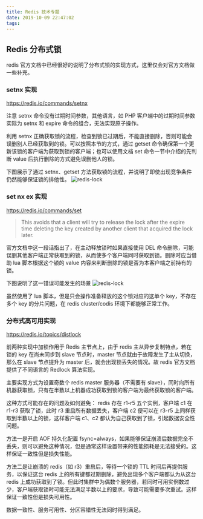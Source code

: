 ```yaml
---
title: Redis 技术专题
date: 2019-10-09 22:47:02
tags:
---
```


## Redis 分布式锁
redis 官方文档中已经很好的说明了分布式锁的实现方式，这里仅会对官方文档做一些补充。
### setnx 实现
https://redis.io/commands/setnx

注意 setnx 命令没有过期时间参数，其他语言，如 PHP 客户端中的过期时间参数实际为 setnx 和 expire 命令的组合，无法实现原子操作。

利用 setnx 正确获取锁的流程，检查到锁已过期后，不能直接删除，否则可能会误删别人已经获取到的锁。可以按照本节的方式，通过 getset 命令确保第一个更新该锁的客户端为获取到锁的客户端；也可以使用文档 set 命令一节中介绍的先判断 value 后执行删除的方式避免误删他人的锁。

下图展示了通过 setnx、getset 方法获取锁的流程，并说明了即使出现竞争条件仍然能够保证锁的排他性。
![redis-lock](redis-lock-1.png)

### set nx ex 实现
https://redis.io/commands/set

> This avoids that a client will try to release the lock after the expire time deleting the key created by another client that acquired the lock later.

官方文档中这一段话指出了，在主动释放锁时如果直接使用 DEL 命令删除，可能误删其他客户端正常获取到的锁，从而使多个客户端同时获取到锁。删除时应当借助 lua 脚本根据这个锁的 value 内容来判断删除的锁是否为本客户端之前持有的锁。

下图说明了这一错误可能发生的场景
![redis-lock](redis-lock-2.png)

虽然使用了 lua 脚本，但是只会操作准备释放的这个锁对应的这单个 key，不存在多个 key 的分片问题，在 redis cluster/codis 环境下都能够正常工作。

### 分布式高可用实现
https://redis.io/topics/distlock

前两种实现中加锁作用于 Redis 主节点上，由于 redis 主从异步复制特点，若在锁的 key 在尚未同步到 slave 节点时，master 节点就由于故障发生了主从切换，那么在 slave 节点提升为 master 后，就会出现锁丢失的情况。故 redis 官方文档提供了不同语言的 Redlock 算法实现。

主要实现方式为设置奇数个 redis master 服务器（不需要有 slave），同时向所有机器获取锁，只有在半数以上机器成功获取到锁的客户端为最终获取锁的客户端。

这种方式可能存在的问题及如何避免：
redis 存在 r1-r5 五个实例，客户端 c1 在 r1-r3 获取了锁，此时 r3 重启所有数据丢失，客户端 c2 便可以在 r3-r5 上同样获取到半数以上的锁，这样客户端 c1、c2 都认为自己获取到了锁，引起数据安全性问题。

方法一是开启 AOF 持久化配置 fsync=always，如果能够保证崩溃后数据完全不丢失，则可以避免这种情况，但是通常这样设置带来的性能损耗是无法接受的。这样保证一致性但是损失性能。

方法二是让崩溃的 redis（如 r3）重启后，等待一个锁的 TTL 时间后再提供服务，以保证这台 redis 上的所有键都过期删除，避免出现多个客户端都认为从这台 redis 上成功获取到了锁。但此时集群中为偶数个服务器，若同时可用实例数过少，客户端获取锁时可能无法满足半数以上的要求，导致可能需要多次重试。这样保证一致性但是损失可用性。

数据一致性、服务可用性、分区容错性无法同时得到满足。